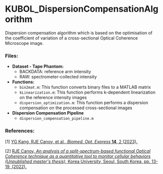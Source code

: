 # KUBOL_DispersionCompensationAlgorithm
Dispersion compensation algorithm which is based on the optimisation of the coefficient of variation of a cross-sectional Optical Coherence Microscope image.

### Files:

* **Dataset - Tape Phantom:**
  * BACKDATA: reference arm intensity
  * RAW: spectrometer-collected intensity
* **Functions:**
  * `bin2mat.m`: This function converts binary files to a MATLAB matrix
  * `kLinearization.m`: This function performs  k-dependent linearization on the reference intensity images 
  * `dispersion_optimization.m`: This function performs a dispersion compensation on the processed cross-sectional images
* **Dispersion Compensation Pipeline**
  * `dispersion_compensation_pipeline.m`


### References:

[1] [YG Kang, RJE Canoy, et al., *Biomed. Opt. Express* **14**, 2 (2023).](https://opg.optica.org/boe/fulltext.cfm?uri=boe-14-2-577&id=524732)

[2] [RJE Canoy, *An analysis of a split-spectrum-based functional Optical Coherence technique as a quantitative tool to monitor cellular behaviors (Unpublished master's thesis)*, Korea University, Seoul, South Korea, pp. 13-19, (2022).](https://dcollection.korea.ac.kr/public_resource/pdf/000000269071_20230221150939.pdf)
